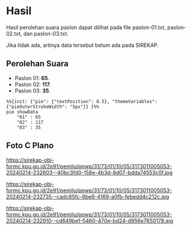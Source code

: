 # Hasil

Hasil perolehan suara paslon dapat dilihat pada file paslon-01.txt, paslon-02.txt, dan paslon-03.txt.

Jika tidak ada, artinya data tersebut belum ada pada SIREKAP.

## Perolehan Suara

 * Paslon 01: **65**.
 * Paslon 02: **117**.
 * Paslon 03: **35**.

```mermaid
%%{init: {"pie": {"textPosition": 0.5}, "themeVariables": {"pieOuterStrokeWidth": "5px"}} }%%
pie showData
    "01" : 65
    "02" : 117
    "03" : 35
```
## Foto C Plano

https://sirekap-obj-formc.kpu.go.id/2e91/pemilu/ppwp/31/73/01/10/05/3173011005053-20240214-232603--40bc3fd0-158e-4b3d-8d07-bdda74553c0f.jpg

https://sirekap-obj-formc.kpu.go.id/2e91/pemilu/ppwp/31/73/01/10/05/3173011005053-20240214-232735--cadc85fc-6be6-4169-a0fb-febedd4c212c.jpg

https://sirekap-obj-formc.kpu.go.id/2e91/pemilu/ppwp/31/73/01/10/05/3173011005053-20240214-232910--cd649be1-5460-470e-bd24-d956e7650178.jpg
